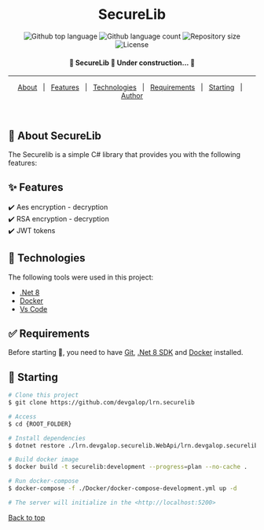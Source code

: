 
<h1 align="center">SecureLib</h1>

<p align="center">
  <img alt="Github top language" src="https://img.shields.io/github/languages/top/devgalop/lrn.securelib?color=56BEB8">
  <img alt="Github language count" src="https://img.shields.io/github/languages/count/devgalop/lrn.securelib?color=56BEB8">
  <img alt="Repository size" src="https://img.shields.io/github/repo-size/devgalop/lrn.securelib?color=56BEB8">
  <img alt="License" src="https://img.shields.io/github/license/devgalop/lrn.securelib?color=56BEB8">
  <!-- <img alt="Github issues" src="https://img.shields.io/github/issues/{{github}}/{{repository}}?color=56BEB8" /> -->
  <!-- <img alt="Github forks" src="https://img.shields.io/github/forks/{{github}}/{{repository}}?color=56BEB8" /> -->
  <!-- <img alt="Github stars" src="https://img.shields.io/github/stars/{{github}}/{{repository}}?color=56BEB8" /> -->
</p>

<!-- Status -->

<h4 align="center"> 
	🚧  SecureLib 🚀 Under construction...  🚧
</h4> 

<hr>

<p align="center">
  <a href="#dart-about">About</a> &#xa0; | &#xa0; 
  <a href="#sparkles-features">Features</a> &#xa0; | &#xa0;
  <a href="#rocket-technologies">Technologies</a> &#xa0; | &#xa0;
  <a href="#white_check_mark-requirements">Requirements</a> &#xa0; | &#xa0;
  <a href="#checkered_flag-starting">Starting</a> &#xa0; | &#xa0;
  <a href="https://github.com/devgalop" target="_blank">Author</a>
</p>

<br>

## :dart: About SecureLib

The Securelib is a simple C# library that provides you with the following features: 

## :sparkles: Features

:heavy_check_mark: Aes encryption - decryption\
:heavy_check_mark: RSA encryption - decryption\
:heavy_check_mark: JWT tokens

## :rocket: Technologies

The following tools were used in this project:

- [.Net 8](https://dotnet.microsoft.com/en-us/download/dotnet/8.0)
- [Docker](https://www.docker.com/)
- [Vs Code](https://code.visualstudio.com/download)


## :white_check_mark: Requirements

Before starting :checkered_flag:, you need to have [Git](https://git-scm.com), [.Net 8 SDK](https://dotnet.microsoft.com/en-us/download/dotnet/8.0) and [Docker](https://www.docker.com/) installed.

## :checkered_flag: Starting

```bash
# Clone this project
$ git clone https://github.com/devgalop/lrn.securelib

# Access
$ cd {ROOT_FOLDER}

# Install dependencies
$ dotnet restore ./lrn.devgalop.securelib.WebApi/lrn.devgalop.securelib.WebApi.csproj

# Build docker image
$ docker build -t securelib:development --progress=plan --no-cache .

# Run docker-compose
$ docker-compose -f ./Docker/docker-compose-development.yml up -d

# The server will initialize in the <http://localhost:5200>
```

<a href="#top">Back to top</a>